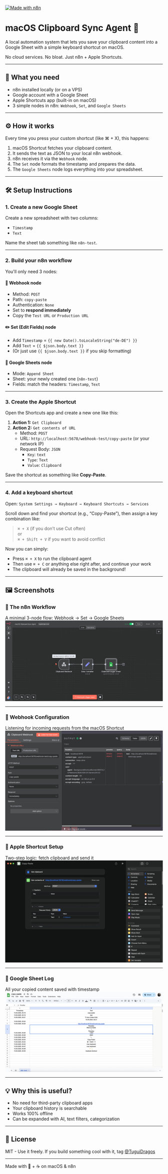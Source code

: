 [![Made with n8n](https://img.shields.io/badge/made%20with-n8n-%23c0253c)](https://n8n.io)

# macOS Clipboard Sync Agent 🚀

A local automation system that lets you save your clipboard content into a Google Sheet with a simple keyboard shortcut on macOS.

No cloud services. No bloat. Just n8n + Apple Shortcuts.

---

## 🧩 What you need

- n8n installed locally (or on a VPS)
- Google account with a Google Sheet
- Apple Shortcuts app (built-in on macOS)
- 3 simple nodes in n8n: `Webhook`, `Set`, and `Google Sheets`

---

## ⚙️ How it works

Every time you press your custom shortcut (like ⌘ + X), this happens:

1. macOS Shortcut fetches your clipboard content.
2. It sends the text as JSON to your local n8n webhook.
3. n8n receives it via the `Webhook` node.
4. The `Set` node formats the timestamp and prepares the data.
5. The `Google Sheets` node logs everything into your spreadsheet.

---

## 🛠️ Setup Instructions

### 1. Create a new Google Sheet

Create a new spreadsheet with two columns:
- `Timestamp`
- `Text`

Name the sheet tab something like `n8n-test`.

---

### 2. Build your n8n workflow

You'll only need 3 nodes:

#### 🔗 Webhook node
- Method: `POST`
- Path: `copy-paste`
- Authentication: `None`
- Set to **respond immediately**
- Copy the `Test URL` or `Production URL`

#### ✏️ Set (Edit Fields) node
- Add `Timestamp` = `{{ new Date().toLocaleString("de-DE") }}`
- Add `Text` = `{{ $json.body.text }}`
- (Or just use `{{ $json.body.text }}` if you skip formatting)

#### 🧾 Google Sheets node
- Mode: `Append Sheet`
- Sheet: your newly created one (`n8n-test`)
- Fields: match the headers: `Timestamp`, `Text`

---

### 3. Create the Apple Shortcut

Open the Shortcuts app and create a new one like this:

1. **Action 1:** `Get Clipboard`
2. **Action 2:** `Get contents of URL`
   - Method: `POST`
   - URL: `http://localhost:5678/webhook-test/copy-paste` (or your network IP)
   - Request Body: `JSON`
     - `Key`: `text`
     - `Type`: `Text`
     - `Value`: `Clipboard`

Save the shortcut as something like **Copy-Paste**.

---

### 4. Add a keyboard shortcut

Open:
`System Settings → Keyboard → Keyboard Shortcuts → Services`

Scroll down and find your shortcut (e.g., “Copy-Paste”), then assign a key combination like:

> `⌘ + X` (if you don’t use Cut often)  
> or  
> `⌘ + Shift + V` if you want to avoid conflict

Now you can simply:

- Press `⌘ + X` to run the clipboard agent  
- Then use `⌘ + C` or anything else right after, and continue your work  
- The clipboard will already be saved in the background!

---

## 🖼️ Screenshots

### 🧠 The n8n Workflow
A minimal 3-node flow: Webhook → Set → Google Sheets  
![Workflow](Workflow.png)

---

### 🔗 Webhook Configuration
Listening for incoming requests from the macOS Shortcut  
![Webhook](ClipboardHook.png)

---

### 🔧 Apple Shortcut Setup
Two-step logic: fetch clipboard and send it  
![Shortcuts](ShortrtcutsApple.png)

---

### 📄 Google Sheet Log
All your copied content saved with timestamp  
![Sheet](GoogleSheet.png)

---

## 💡 Why this is useful?

- No need for third-party clipboard apps
- Your clipboard history is searchable
- Works 100% offline
- Can be expanded with AI, text filters, categorization

---

## 🧾 License

MIT - Use it freely. If you build something cool with it, tag [@TuguiDragos](https://tuguidragos.com)

---

Made with 🖤 + ☕️ on macOS & n8n
